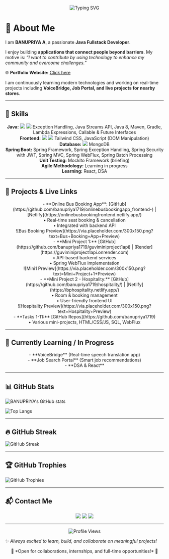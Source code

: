 <p align="center">
<img src="https://readme-typing-svg.herokuapp.com?font=Fira+Code&size=30&duration=3000&pause=1000&color=FF69B4&background=00000000&center=true&width=1000&lines=BANUPRIYA+A👩‍💻;Java+Fullstack+Developer;Building+applications;that+connect+people+beyond+barriers✨" alt="Typing SVG" />
</p>

# 💫 About Me
I am **BANUPRIYA A**, a passionate **Java Fullstack Developer**.

I enjoy building **applications that connect people beyond barriers**. My motive is: *“I want to contribute by using technology to enhance my community and overcome challenges.”*

🌐 **Portfolio Website:** [Click here](https://banupriyaportfolio.netlify.app/)

I am continuously learning modern technologies and working on real-time projects including **VoiceBridge, Job Portal, and live projects for nearby stores**.

---

## 🔧 Skills
<p align="center">
<b>Java:</b> <img src="https://img.shields.io/badge/OOPS-ED8B00?style=for-the-badge&logo=java&logoColor=white" /> <img src="https://img.shields.io/badge/Collections-ED8B00?style=for-the-badge&logo=java&logoColor=white" /> Exception Handling, Java Streams API, Java 8, Maven, Gradle, Lambda Expressions, Callable & Future Interfaces<br>
<b>Frontend:</b> <img src="https://img.shields.io/badge/HTML5-E34F26?style=for-the-badge&logo=html5&logoColor=white" /> <img src="https://img.shields.io/badge/CSS3-1572B6?style=for-the-badge&logo=css3&logoColor=white" /> Tailwind CSS, JavaScript (DOM Manipulation)<br>
<b>Database:</b> <img src="https://img.shields.io/badge/MySQL-4479A1?style=for-the-badge&logo=mysql&logoColor=white" /> MongoDB<br>
<b>Spring Boot:</b> Spring Framework, Spring Exception Handling, Spring Security with JWT, Spring MVC, Spring WebFlux, Spring Batch Processing<br>
<b>Unit Testing:</b> Mockito Framework (briefing)<br>
<b>Agile Methodology:</b> Learning in progress<br>
<b>Learning:</b> React, DSA
</p>

---

## 🚀 Projects & Live Links
<p align="center">
- **Online Bus Booking App**: [GitHub](https://github.com/banupriya1719/onlinebusbookingapp_frontend-) | [Netlify](https://onlinebusbookingfrontend.netlify.app/)<br>• Real-time seat booking & cancellation<br>• Integrated with backend API<br>![Bus Booking Preview](https://via.placeholder.com/300x150.png?text=Bus+Booking+App+Preview)<br>
- **Mini Project 1:** [GitHub](https://github.com/banupriya1719/guviminiproject1api) | [Render](https://guviminiproject1api.onrender.com)<br>• API-based backend services<br>• Spring WebFlux implementation<br>![Mini1 Preview](https://via.placeholder.com/300x150.png?text=Mini+Project+1+Preview)<br>
- **Mini Project 2 - Hospitality:** [GitHub](https://github.com/banupriya1719/hospitality/) | [Netlify](https://bphospitality.netlify.app/)<br>• Room & booking management<br>• User-friendly frontend UI<br>![Hospitality Preview](https://via.placeholder.com/300x150.png?text=Hospitality+Preview)<br>
- **Tasks 1-11:** [GitHub Repos](https://github.com/banupriya1719)<br>• Various mini-projects, HTML/CSS/JS, SQL, WebFlux<br>
</p>

---

## 🔄 Currently Learning / In Progress
<p align="center">
- **VoiceBridge** (Real-time speech translation app)<br>
- **Job Search Portal** (Smart job recommendations)<br>
- **DSA & React**
</p>

---

## 📊 GitHub Stats
![BANUPRIYA's GitHub stats](https://github-readme-stats.vercel.app/api?username=banupriya1719&show_icons=true&theme=radical)

![Top Langs](https://github-readme-stats.vercel.app/api/top-langs/?username=banupriya1719&layout=compact&theme=radical)

---

## 🔥 GitHub Streak
![GitHub Streak](https://github-readme-streak-stats.herokuapp.com/?user=banupriya1719&theme=radical)

---

## 🏆 GitHub Trophies
![GitHub Trophies](https://github-profile-trophy.vercel.app/?username=banupriya1719&theme=radical&margin-w=10&margin-h=10)

---

## 📬 Contact Me
<p align="center">
  <a href="mailto:banupriya17190209@gmail.com"><img src="https://img.shields.io/badge/Email-D14836?style=for-the-badge&logo=gmail&logoColor=white" /></a>
  <a href="https://www.linkedin.com/in/banupriya-a-45b9202a2"><img src="https://img.shields.io/badge/LinkedIn-0077B5?style=for-the-badge&logo=linkedin&logoColor=white" /></a>
  <a href="https://app.netlify.com/teams/banupriya1719/projects?sort_by=created_at"><img src="https://img.shields.io/badge/Portfolio-000000?style=for-the-badge&logo=ko-fi&logoColor=white" /></a>
</p>

---

<p align="center">
  <img src="https://komarev.com/ghpvc/?username=banupriya1719&label=Profile%20Views&color=ff69b4&style=for-the-badge" alt="Profile Views"/>
</p>

✨ *Always excited to learn, build, and collaborate on meaningful projects!*

<p align="center">
🔗 *Open for collaborations, internships, and full-time opportunities!* 🔗
</p>
